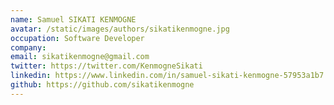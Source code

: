 ```yaml
---
name: Samuel SIKATI KENMOGNE
avatar: /static/images/authors/sikatikenmogne.jpg
occupation: Software Developer
company:
email: sikatikenmogne@gmail.com
twitter: https://twitter.com/KenmogneSikati
linkedin: https://www.linkedin.com/in/samuel-sikati-kenmogne-57953a1b7
github: https://github.com/sikatikenmogne
---
```


